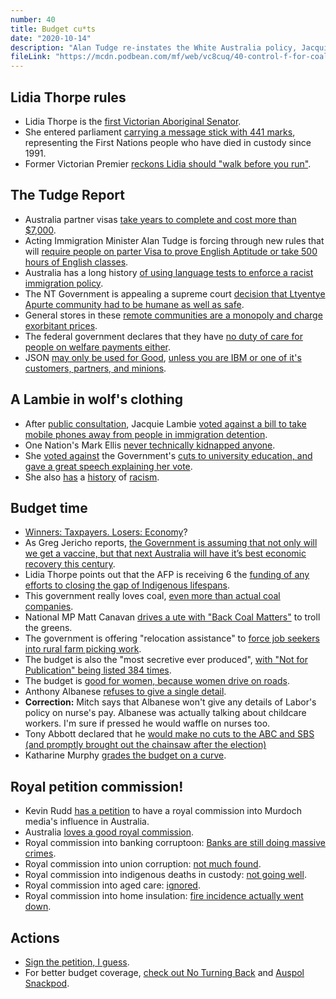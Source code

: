 ```yaml
---
number: 40
title: Budget cu*ts
date: "2020-10-14"
description: "Alan Tudge re-instates the White Australia policy, Jacquie Lambie is a problematic fav, and we pick apart the big themes of this year's Federal budget." 
fileLink: "https://mcdn.podbean.com/mf/web/vc8cuq/40-control-f-for-coal-002.mp3"
---
```


## Lidia Thorpe rules

- Lidia Thorpe is the [first Victorian Aboriginal Senator](https://www.theguardian.com/australia-news/2020/sep/09/lidia-thorpe-victorias-first-aboriginal-senator-urges-end-to-deaths-in-custody-and-mass-incarceration).
- She entered parliament [carrying a message stick with 441 marks](https://twitter.com/lidia__thorpe/status/1313293454038900740), representing the First Nations people who have died in custody since 1991. 
- Former Victorian Premier [reckons Lidia should "walk before you run"](https://twitter.com/jeff_kennett/status/1313441486982148096). 

## The Tudge Report

- Australia partner visas [take years to complete and cost more than $7,000](https://immi.homeaffairs.gov.au/visas/getting-a-visa/visa-listing/partner-onshore). 
- Acting Immigration Minister Alan Tudge is forcing through new rules that will [require people on parter Visa to prove English Aptitude or take 500 hours of English classes](https://www.abc.net.au/news/2020-10-08/500-hours-of-english-classes-required-under-partner-visa-changes/12741714).
- Australia has a long history [of using language tests to enforce a racist immigration policy](https://en.wikipedia.org/wiki/White_Australia_policy).
- The NT Government is appealing a supreme court [decision that Ltyentye Apurte community had to be humane as well as safe](https://www.sbs.com.au/nitv/article/2020/10/09/northern-territory-government-appeal-against-landmark-housing-decision).
- General stores in these [remote communities are a monopoly and charge exorbitant prices](https://www.abc.net.au/news/2020-07-11/remote-community-food-price-inquiry-details-rotten-meat/12441976).
- The federal government declares that they have [no duty of care for people on welfare payments either](https://www.crikey.com.au/2020/02/19/voter-trust-duty-of-care/).
- JSON [may only be used for Good](https://www.json.org/license.html), [unless you are IBM or one of it's customers, partners, and minions](https://wonko.com/post/jsmin-isnt-welcome-on-google-code).

## A Lambie in wolf's clothing

- After [public consultation](https://thenewdaily.com.au/news/2020/09/14/jacqui-lambie-poll-refugee-bill/), Jacquie Lambie [voted against a bill to take mobile phones away from people in immigration detention](https://www.theguardian.com/australia-news/2020/oct/02/jacqui-lambie-sinks-coalition-plan-to-ban-mobile-phone-access-in-immigration-detention).
- One Nation's Mark Ellis [never technically kidnapped anyone](https://www.theguardian.com/australia-news/2017/apr/26/one-nation-candidate-mark-ellis-allegedly-threatened-to-kill-employee).
- She [voted against](https://www.sbs.com.au/news/controversial-university-funding-reforms-pass-the-senate-but-changes-await-final-nod) the Government's [cuts to university education, and gave a great speech explaining her vote](https://twitter.com/JacquiLambie/status/1313949072559013888?s=20).
- She also [has](https://www.dailymail.co.uk/news/article-2793537/jacqui-lambie-says-slogan-woolworths-singlet-accused-racism-did-not-far-saying-don-t-love-deported.html) a [history](https://www.dailymail.co.uk/tvshowbiz/article-6585451/Im-Celebs-Richard-Reid-brands-campmate-Jacqui-Lambie-disgustingly-racist-bigot.html) of [racism](https://www.smh.com.au/entertainment/tv-and-radio/qa-muslim-leaders-demand-apology-from-abc-over-jacqui-lambies-racist-views-20170214-gud0e1.html).

## Budget time

- [Winners: Taxpayers. Losers: Economy](https://www.abc.net.au/news/2020-10-06/coronavirus-federal-budget-2020-winners-and-losers/12684802)?
- As Greg Jericho reports, [the Government is assuming that not only will we get a vaccine, but that next Australia will have it’s best economic recovery this century](https://www.theguardian.com/australia-news/grogonomics/2020/oct/07/australian-budget-2020-the-six-charts-that-matter-for-the-post-covid-recovery).
- Lidia Thorpe points out that the AFP is receiving 6 the [funding of any efforts to closing the gap of Indigenous lifespans](https://twitter.com/lidia__thorpe/status/1313986095818784769). 
- This government really loves coal, [even more than actual coal companies](https://www.nqxt.com.au/what-we-do/).
- National MP Matt Canavan [drives a ute with "Back Coal Matters"](https://www.abc.net.au/news/2020-10-09/senator-defends-black-coal-matters-car-sticker-social-post/12747482) to troll the greens.
- The government is offering "relocation assistance" to [force job seekers into rural farm picking work](https://www.thesaturdaypaper.com.au/news/economy/2020/10/10/budget-2020-does-little-the-vulnerable/160224840010544?cb=1602381631).
- The budget is also the "most secretive ever produced", [with "Not for Publication" being listed 384 times](https://www.theguardian.com/australia-news/2020/oct/09/australian-federal-budget-found-to-be-the-most-secretive-ever-produced).
- The budget is [good for women, because women drive on roads](https://twitter.com/MThistlethwaite/status/1314034819274170368).
- Anthony Albanese [refuses to give a single detail](https://twitter.com/abc730/status/1314339798044139520).
- **Correction:** Mitch says that Albanese won't give any details of Labor's policy on nurse's pay. Albanese was actually talking about childcare workers. I'm sure if pressed he would waffle on nurses too.
- Tony Abbott declared that he [would make no cuts to the ABC and SBS](https://www.sbs.com.au/news/no-cuts-to-the-abc-or-sbs-abbott) [(and promptly brought out the chainsaw after the election)](https://www.theguardian.com/australia-news/2014/dec/01/tony-abbott-admits-he-broke-abc-cuts-promise-and-says-buck-stops-with-me)
- Katharine Murphy [grades the budget on a curve](https://www.theguardian.com/australia-news/2020/oct/06/australia-2020-after-a-bastard-of-a-year-the-coalition-unveils-a-federal-budget-of-heroic-optimism-but-will-it-work).

## Royal petition commission!

- Kevin Rudd [has a petition](https://twitter.com/MrKRudd/status/1314697819945492480) to have a royal commission into Murdoch media's influence in Australia.
- Australia [loves a good royal commission](https://en.wikipedia.org/wiki/List_of_Australian_royal_commissions).
- Royal commission into banking corruptoon: [Banks are still doing massive crimes](https://www.abc.net.au/radionational/programs/backgroundbriefing/fincen-files-banks-crime/12678814).
- Royal commission into union corruption: [not much found](https://theconversation.com/sorting-the-gems-from-the-dung-in-the-royal-commission-on-union-corruption-57202).
- Royal commission into indigenous deaths in custody: [not going well](https://www.theguardian.com/australia-news/2020/jun/06/aboriginal-deaths-in-custody-434-have-died-since-1991-new-data-shows).
- Royal commission into aged care: [ignored](https://www.abc.net.au/news/2020-10-01/aged-care-royal-commission-coronavirus-richard-colbeck/12716608).
- Royal commission into home insulation: [fire incidence actually went down](https://www.theaustralian.com.au/business/business-spectator/news-story/will-rationality-prevail-over-pink-batt-hysteria/8c72ebebeca083e1e05585cf5e43e2a0). 

## Actions

- [Sign the petition, I guess](https://www.aph.gov.au/petition_list?id=EN1938).
- For better budget coverage, [check out No Turning Back](http://noturningback.tv/) and [Auspol Snackpod](https://auspolsnackpod.podbean.com/e/069-nice/).
